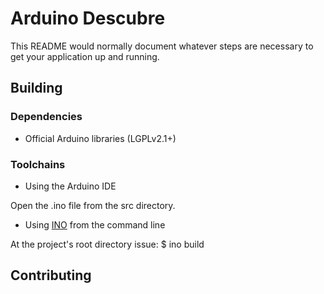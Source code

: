 # Arduino Descubre #

This README would normally document whatever steps are necessary to get your application up and running.


## Building ##

### Dependencies ###

* Official Arduino libraries (LGPLv2.1+)

### Toolchains ###

* Using the Arduino IDE

Open the .ino file from the src directory.

* Using [INO](http://inotool.org/) from the command line

At the project's root directory issue:
$ ino build

## Contributing ##
